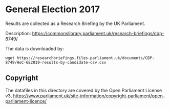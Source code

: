 # General Election 2017

Results are collected as a Research Briefing by the UK Parliament.

Description: https://commonslibrary.parliament.uk/research-briefings/cbp-8749/

The data is downloaded by:

```
wget https://researchbriefings.files.parliament.uk/documents/CBP-8749/HoC-GE2019-results-by-candidate-csv.csv
```

## Copyright

The datafiles in this directory are covered by the Open Parliament License v3,
https://www.parliament.uk/site-information/copyright-parliament/open-parliament-licence/
